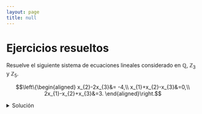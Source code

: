 ```yaml
---
layout: page
title: null
---
```

<style>
@media (min-width: 38em) {
  html {
    font-size: 18px;
  }
}

.container {
    max-width: 56rem;
    }
    @media (min-width: 38em) {
    .container {
        max-width: 38rem;
    }
    }
    @media (min-width: 56em) {
    .container {
        max-width: 56rem;
    }
}

</style>

# Ejercicios resueltos
Resuelve el siguiente sistema de ecuaciones lineales considerado en $\mathbb{Q}$, $\mathbb{Z}_3$ y $\mathbb{Z}_5$.

$$\left\{\begin{aligned} x_{2}-2x_{3}&= -4,\\ x_{1}+x_{2}-x_{3}&=0,\\ 2x_{1}-x_{2}+x_{3}&=3. \end{aligned}\right.$$
<details>
<summary>Solución</summary>
Usaremos el método de Gauss-Jordan, que consiste en encontrar la forma escalonada reducida del sistema de ecuaciones. Trabajaremos directamente en la matriz de coeficientes ampliada. 

<h3>Coeficientes en $\mathbb{Q}$</h3>
En primer lugar buscamos el pivote en la primera posición de la fila uno, en este caso intercambiando las posiciones de las ecuaciones una y dos:

$$\left(\begin{array}{ccc|c}
0 & 1 & -2 & -4\\
1 & 1 & -1 & 0\\
2 & -1 & 1 & 3
\end{array}\right)\sim_{f_1\leftrightarrow f_2} 
\left(\begin{array}{ccc|c}
\boxed{1} & 1 & -1 & 0\\
0 & 1 & -2 & -4\\
2 & -1 & 1 & 3
\end{array}\right).$$

Ahora utilizamos el pivote para hacer ceros debajo de él, por medio de una operación elemental del tipo: a la fila $j$ se le resta la fila uno multiplicada por el coeficiente $a_{j1}$. En este caso solo hay que realizarlo para la fila tes:

$$\left(\begin{array}{ccc|c}
\boxed{1} & 1 & -1 & 0\\
0 & 1 & -2 & -4\\
2 & -1 & 1 & 3
\end{array}\right)
\sim_{f_3-2f_1\rightarrow f_3}  
\left(\begin{array}{ccc|c}
\boxed{1} & 1 & -1 & 0\\
0 & 1 & -2 & -4\\
0 & -3 & 3 & 3
\end{array}\right).$$

Ahora procedemos de un modo similar con el pivote de la segunda ecuación, que ya está en la posición deseada, con él hacemos cero todos los elementos que están en su columna, tanto debajo como encima:

$$  
\left(\begin{array}{ccc|c}
\boxed{1} & 1 & -1 & 0\\
0 & \boxed{1} & -2 & -4\\
0 & -3 & 3 & 3
\end{array}\right)\sim_{f_1-f_2\rightarrow f_1}  
\left(\begin{array}{ccc|c}
\boxed{1} & 0 & 1 & 4\\
0 & \boxed{1} & -2 & -4\\
0 & -3 & 3 & 3
\end{array}\right)\sim_{f_3+3f_2\rightarrow f_3}  
\left(\begin{array}{ccc|c}
\boxed{1} & 0 & 1 & 4\\
0 & \boxed{1} & -2 & -4\\
0 & 0 & -3 & -9
\end{array}\right).$$

Por último, normalizamos la tercera fila dividiéndola por menos tres:

$$\left(\begin{array}{ccc|c}
\boxed{1} & 0 & 1 & 4\\
0 & \boxed{1} & -2 & -4\\
0 & 0 & -3 & -9
\end{array}\right)
\sim_{-\frac{1}{3}f_3\rightarrow f_3}\left(\begin{array}{ccc|c}
\boxed{1} & 0 & 1 & 4\\
0 & \boxed{1} & -2 & -4\\
0 & 0 & \boxed{1} & 3
\end{array}\right).$$

Por último usamos este pivote para hacer ceros el resto de entradas de su columna:

$$\left(\begin{array}{ccc|c}
\boxed{1} & 0 & 1 & 4\\
0 & \boxed{1} & -2 & -4\\
0 & 0 & \boxed{1} & 3
\end{array}\right)
\sim_{f_1-f_3\rightarrow f_1}\left(\begin{array}{ccc|c}
\boxed{1} & 0 & 0 & 1\\
0 & \boxed{1} & -2 & -4\\
0 & 0 & \boxed{1} & -3
\end{array}\right)\sim_{f_2+2f_3\rightarrow f_2}\left(\begin{array}{ccc|c}
\boxed{1} & 0 & 0 & 1\\
0 & \boxed{1} & 0 & 2\\
0 & 0 & \boxed{1} & 3
\end{array}\right).$$

Comprobemos el resultado obtenido con `sage`.

<div class="sage">
<script type="text/x-sage">
A=matrix(QQ,[[0,1,-2,-4],[1,1,-1,0],[2,-1,1,3]])
show(A,"~",A.rref())
</script>
</div>  


El sistema asociado a esta matriz tiene exactamente las mismas soluciones que el de partida (son sistemas equivalentes), y ha quedado de la siguiente manera:

$$
\left\{\begin{aligned}
x_{1}&= 1,\\
x_{2}&=2,\\
x_{3}&=3.
\end{aligned}\right.
$$

Luego es un sistema compatible determinado, y su única solución es $$(1,2,3).$$

<h3> Coeficientes en $\mathbb{Z}_3$ </h3>

En primer lugar vamos a substituir los coeficientes por representantes en $\{0,1,2\}$:

$$\left(\begin{array}{ccc|c}
0 & 1 & 1 & 2\\
1 & 1 & 2 & 0\\
2 & 2 & 1 & 0
\end{array}\right).$$

Y ahora calculamos la forma escalonada reducida por filas de esa matriz. Buscamos un pivote para la primera columna, que puede ser perfectamente el primer elemento de la segunda fila.

$$\left(\begin{array}{ccc|c}
0 & 1 & 1 & 2\\
1 & 1 & 2 & 0\\
2 & 2 & 1 & 0
\end{array}\right)\sim_{f_1\leftrightarrow f_2}\left(\begin{array}{ccc|c}
\boxed{1} & 1 & 2 & 0\\
0 & 1 & 1 & 2\\
2 & 2 & 1 & 0
\end{array}\right).$$

Para eliminar la otra entrada no nula de la primera columna, que está en la tercera fila, multiplicamos la primera por $-2$ y se lo sumamos a la última fila. Como $-2$ módulo $3$ es $1$, esto equivale a sumarle a la tercera la primera fila.

$$\left(\begin{array}{ccc|c}
\boxed{1} & 1 & 2 & 0\\
0 & 1 & 1 & 2\\
2 & 2 & 1 & 0
\end{array}\right)\sim_{f_3+f_1\rightarrow f_3}\left(\begin{array}{ccc|c}
\boxed{1} & 1 & 2 & 0\\
0 & 1 & 1 & 2\\
0 & 0 & 0 & 0
\end{array}\right).$$

Ahora señalamos (ya está hecho) el pivote de la segunda fila y lo usamos para hacer cero el resto de posiciones de su columna:

$$\left(\begin{array}{ccc|c}
\boxed{1} & 1 & 2 & 0\\
0 & 1 & 1 & 2\\
0 & 0 & 0 & 0
\end{array}\right)
 \left(\begin{array}{ccc|c}
\boxed{1} & 1 & 2 & 0\\
0 & \boxed{1} & 1 & 2\\
0 & 0 & 0 & 0
\end{array}\right)\sim_{f_1+2f_2\rightarrow f_1}
\left(\begin{array}{ccc|c}
\boxed{1} & 0 & 1 & 1\\
0 & \boxed{1} & 1 & 2\\
0 & 0 & 0 & 0
\end{array}\right).
$$

Obtenemos así la forma escalonada reducida de nuestra matriz de coeficientes ampliada. 


Comprobemos el resultado obtenido con `sage`.

<div class="sage">
<script type="text/x-sage">
A=matrix(GF(3),[[0,1,-2,-4],[1,1,-1,0],[2,-1,1,3]])
show(A,"~",A.rref())
</script>
</div>  

Puesto que la tercera fila ha quedado $0=0$, la correspondiente ecuación  se puede eliminar, quedando el siguiente sistema que es equivalente al de partida:

$$
\left\{\begin{aligned}
x_{1}+x_3&= 1,\\
x_{2}+x_3&=2.\\
\end{aligned}\right.
$$

Donde podemos despejar $x_1$ y $x_2$ (que son las incógnitas que corresponden con los pivotes) y usar $x_3$ como parámetro (la incógnita restante), quedando las soluciones parametrizadas de la siguiente forma:

$$
\left.\begin{aligned}
x_{1}&= 1+2\lambda\\
x_{2}&=2+2\lambda\\
x_3&=\lambda 
\end{aligned}\right\},\quad \lambda \in \mathbb{Z}_3.
$$

Luego este sistema tiene el siguiente conjunto de soluciones:

$$\{ (1,2,0), (0,1,1),(2,0,2)\}.$$

Por tanto, en el caso de tomar coeficientes en $\mathbb{Z}_3$, obtenemos un sistema compatible indeterminado.

<h3>Coeficientes en $\mathbb{Z}_5$</h3>

En primer lugar vamos a sustituir los coeficientes por sus respectivos  representantes en $\{0,1,2,3,4\}$:

$$\left(\begin{array}{ccc|c}
0 & 1 & 3 & 1\\
1 & 1 & 4 & 0\\
2 & 4 & 1 & 3
\end{array}\right).$$

Procedemos com en los casos anteriores, buscando un pivote con el que reducir la primera columna.

$$\left(\begin{array}{ccc|c}
0 & 1 & 3 & 1\\
1 & 1 & 4 & 0\\
2 & 4 & 1 & 3
\end{array}\right)
\sim_{f_1\leftrightarrow f_2}\left(\begin{array}{ccc|c}
\boxed{1} & 1 & 4 & 0\\
0 & 1 & 3 & 1\\
2 & 4 & 1 & 3
\end{array}\right) \sim_{f_3+3f_1\rightarrow f_3}\left(\begin{array}{ccc|c}
\boxed{1} & 1 & 4 & 0\\
0 & \boxed{1} & 3 & 1\\
0 & 2 & 3 & 3
\end{array}\right).$$

Procedemos con la segunda fila (y columna):

$$\left(\begin{array}{ccc|c}
\boxed{1} & 1 & 4 & 0\\
0 & \boxed{1} & 3 & 1\\
0 & 2 & 3 & 3
\end{array}\right)
\sim_{f_1+4f_2\rightarrow f_1}\left(\begin{array}{ccc|c}
\boxed{1} & 0 & 1 & 4\\
0 & \boxed{1} & 3 & 1\\
0 & 2 & 3 & 3
\end{array}\right)\sim_{f_3+3f_2\rightarrow f_3}
\left(\begin{array}{ccc|c}
\boxed{1} & 0 & 1 & 4\\
0 & \boxed{1} & 3 & 1\\
0 & 0 & 2 & 1
\end{array}\right).
$$

Teniendo en cuenta que $2^{-1}=3$ en $\mathbb{Z}_5$:

$$\left(\begin{array}{ccc|c}
\boxed{1} & 0 & 1 & 4\\
0 & \boxed{1} & 3 & 1\\
0 & 0 & 2 & 1
\end{array}\right)\sim_{3f_3\rightarrow f_3}
\left(\begin{array}{ccc|c}
\boxed{1} & 0 & 1 & 4\\
0 & \boxed{1} & 3 & 1\\
0 & 0 & \boxed{1} & 3
\end{array}\right).
$$

Por último usamos este pivote para hacer todos los ceros que sea posible:

$$\left(\begin{array}{ccc|c}
\boxed{1} & 0 & 1 & 4\\
0 & \boxed{1} & 3 & 1\\
0 & 0 & \boxed{1} & 3
\end{array}\right)\sim_{f_1+4f_3\rightarrow f_1}
\left(\begin{array}{ccc|c}
\boxed{1} & 0 & 0 & 1\\
0 & \boxed{1} & 3 & 1\\
0 & 0 & \boxed{1} & 3
\end{array}\right)\sim_{f_2+2f_3\rightarrow f_2}
\left(\begin{array}{ccc|c}
\boxed{1} & 0 & 0 & 1\\
0 & \boxed{1} & 0 & 2\\
0 & 0 & \boxed{1} & 3
\end{array}\right)
$$

Comprobemos el resultado obtenido con `sage`.

<div class="sage">
<script type="text/x-sage">
A=matrix(GF(5),[[0,1,-2,-4],[1,1,-1,0],[2,-1,1,3]])
show(A,"~",A.rref())
</script>
</div>  

Nos ha quedado el sistema (equivalente al original):

$$
\left\{\begin{aligned}
x_{1}&= 1,\\
x_{2}&=2,\\
x_{3}&=3.
\end{aligned}\right.
$$

Luego este sistema tiene una única solución:

$$(1,2,3),$$

y de esta forma es compatible determinado.
</details>